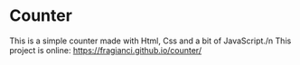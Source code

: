 # Counter
This is a simple counter made with Html, Css and a bit of JavaScript./n
This project is online: https://fragianci.github.io/counter/
